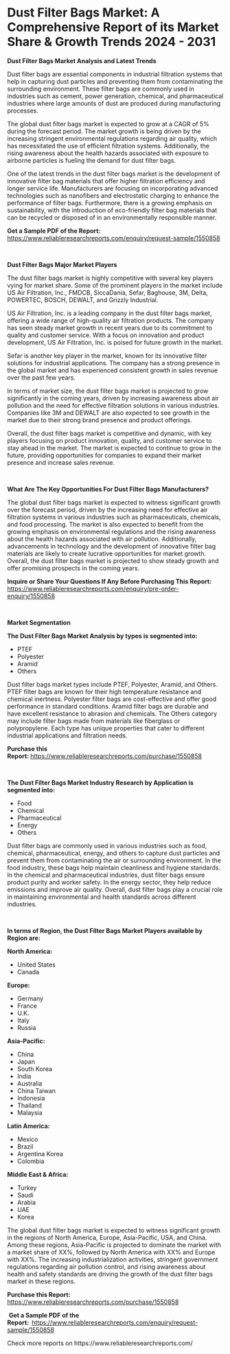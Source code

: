 <p><h1>Dust Filter Bags Market: A Comprehensive Report of its Market Share & Growth Trends 2024 - 2031</h1></p><p><strong>Dust Filter Bags Market Analysis and Latest Trends</strong></p>
<p><p>Dust filter bags are essential components in industrial filtration systems that help in capturing dust particles and preventing them from contaminating the surrounding environment. These filter bags are commonly used in industries such as cement, power generation, chemical, and pharmaceutical industries where large amounts of dust are produced during manufacturing processes.</p><p>The global dust filter bags market is expected to grow at a CAGR of 5% during the forecast period. The market growth is being driven by the increasing stringent environmental regulations regarding air quality, which has necessitated the use of efficient filtration systems. Additionally, the rising awareness about the health hazards associated with exposure to airborne particles is fueling the demand for dust filter bags.</p><p>One of the latest trends in the dust filter bags market is the development of innovative filter bag materials that offer higher filtration efficiency and longer service life. Manufacturers are focusing on incorporating advanced technologies such as nanofibers and electrostatic charging to enhance the performance of filter bags. Furthermore, there is a growing emphasis on sustainability, with the introduction of eco-friendly filter bag materials that can be recycled or disposed of in an environmentally responsible manner.</p></p>
<p><strong>Get a Sample PDF of the Report:&nbsp;</strong> <a href="https://www.reliableresearchreports.com/enquiry/request-sample/1550858">https://www.reliableresearchreports.com/enquiry/request-sample/1550858</a></p>
<p>&nbsp;</p>
<p><strong>Dust Filter Bags Major Market Players</strong></p>
<p><p>The dust filter bags market is highly competitive with several key players vying for market share. Some of the prominent players in the market include US Air Filtration, Inc., FMDCB, SiccaDania, Sefar, Baghouse, 3M, Delta, POWERTEC, BOSCH, DEWALT, and Grizzly Industrial.</p><p>US Air Filtration, Inc. is a leading company in the dust filter bags market, offering a wide range of high-quality air filtration products. The company has seen steady market growth in recent years due to its commitment to quality and customer service. With a focus on innovation and product development, US Air Filtration, Inc. is poised for future growth in the market.</p><p>Sefar is another key player in the market, known for its innovative filter solutions for industrial applications. The company has a strong presence in the global market and has experienced consistent growth in sales revenue over the past few years.</p><p>In terms of market size, the dust filter bags market is projected to grow significantly in the coming years, driven by increasing awareness about air pollution and the need for effective filtration solutions in various industries. Companies like 3M and DEWALT are also expected to see growth in the market due to their strong brand presence and product offerings.</p><p>Overall, the dust filter bags market is competitive and dynamic, with key players focusing on product innovation, quality, and customer service to stay ahead in the market. The market is expected to continue to grow in the future, providing opportunities for companies to expand their market presence and increase sales revenue.</p></p>
<p>&nbsp;</p>
<p><strong>What Are The Key Opportunities For Dust Filter Bags Manufacturers?</strong></p>
<p><p>The global dust filter bags market is expected to witness significant growth over the forecast period, driven by the increasing need for effective air filtration systems in various industries such as pharmaceuticals, chemicals, and food processing. The market is also expected to benefit from the growing emphasis on environmental regulations and the rising awareness about the health hazards associated with air pollution. Additionally, advancements in technology and the development of innovative filter bag materials are likely to create lucrative opportunities for market growth. Overall, the dust filter bags market is projected to show steady growth and offer promising prospects in the coming years.</p></p>
<p><strong>Inquire or Share Your Questions If Any Before Purchasing This Report:</strong> <a href="https://www.reliableresearchreports.com/enquiry/pre-order-enquiry/1550858">https://www.reliableresearchreports.com/enquiry/pre-order-enquiry/1550858</a></p>
<p>&nbsp;</p>
<p><strong>Market Segmentation</strong></p>
<p><strong>The Dust Filter Bags Market Analysis by types is segmented into:</strong></p>
<p><ul><li>PTEF</li><li>Polyester</li><li>Aramid</li><li>Others</li></ul></p>
<p><p>Dust filter bags market types include PTEF, Polyester, Aramid, and Others. PTEF filter bags are known for their high temperature resistance and chemical inertness. Polyester filter bags are cost-effective and offer good performance in standard conditions. Aramid filter bags are durable and have excellent resistance to abrasion and chemicals. The Others category may include filter bags made from materials like fiberglass or polypropylene. Each type has unique properties that cater to different industrial applications and filtration needs.</p></p>
<p><strong>Purchase this Report:&nbsp;</strong><a href="https://www.reliableresearchreports.com/purchase/1550858">https://www.reliableresearchreports.com/purchase/1550858</a></p>
<p>&nbsp;</p>
<p><strong>The Dust Filter Bags Market Industry Research by Application is segmented into:</strong></p>
<p><ul><li>Food</li><li>Chemical</li><li>Pharmaceutical</li><li>Energy</li><li>Others</li></ul></p>
<p><p>Dust filter bags are commonly used in various industries such as food, chemical, pharmaceutical, energy, and others to capture dust particles and prevent them from contaminating the air or surrounding environment. In the food industry, these bags help maintain cleanliness and hygiene standards. In the chemical and pharmaceutical industries, dust filter bags ensure product purity and worker safety. In the energy sector, they help reduce emissions and improve air quality. Overall, dust filter bags play a crucial role in maintaining environmental and health standards across different industries.</p></p>
<p>&nbsp;</p>
<p><strong>In terms of Region, the Dust Filter Bags Market Players available by Region are:</strong></p>
<p>
    <p> <strong> North America: </strong>
        <ul>
            <li>United States</li>
            <li>Canada</li>
        </ul>
        </p> 
    <p> <strong> Europe: </strong>
        <ul>
            <li>Germany</li>
            <li>France</li>
            <li>U.K.</li>
            <li>Italy</li>
            <li>Russia</li>
        </ul>
        </p> 
    <p> <strong> Asia-Pacific: </strong>
        <ul>
            <li>China</li>
            <li>Japan</li>
            <li>South Korea</li>
            <li>India</li>
            <li>Australia</li>
            <li>China Taiwan</li>
            <li>Indonesia</li>
            <li>Thailand</li>
            <li>Malaysia</li>
        </ul>
        </p> 
    <p> <strong> Latin America: </strong>
        <ul>
            <li>Mexico</li>
            <li>Brazil</li>
            <li>Argentina Korea</li>
            <li>Colombia</li>
        </ul>
        </p> 
    <p> <strong> Middle East & Africa: </strong>
        <ul>
            <li>Turkey</li>
            <li>Saudi</li>
            <li>Arabia</li>
            <li>UAE</li>
            <li>Korea</li>
        </ul>
    </p>
    </p>
<p><p>The global dust filter bags market is expected to witness significant growth in the regions of North America, Europe, Asia-Pacific, USA, and China. Among these regions, Asia-Pacific is projected to dominate the market with a market share of XX%, followed by North America with XX% and Europe with XX%. The increasing industrialization activities, stringent government regulations regarding air pollution control, and rising awareness about health and safety standards are driving the growth of the dust filter bags market in these regions.</p></p>
<p><strong>Purchase this Report: </strong><a href="https://www.reliableresearchreports.com/purchase/1550858">https://www.reliableresearchreports.com/purchase/1550858</a></p>
<p>&nbsp;<strong>Get a Sample PDF of the Report:&nbsp;&nbsp;</strong><a href="https://www.reliableresearchreports.com/enquiry/request-sample/1550858">https://www.reliableresearchreports.com/enquiry/request-sample/1550858</a></p>
<p><strong></strong></p>
<p>Check more reports on https://www.reliableresearchreports.com/</p>